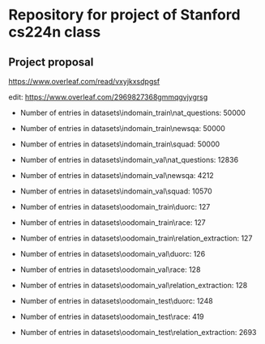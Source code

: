 # Repository for project of Stanford cs224n class
## Project proposal
https://www.overleaf.com/read/vxyjkxsdpgsf

edit: https://www.overleaf.com/2969827368gmmqgvjygrsg


* Number of entries in datasets\indomain_train\nat_questions: 50000
* Number of entries in datasets\indomain_train\newsqa: 50000
* Number of entries in datasets\indomain_train\squad: 50000

* Number of entries in datasets\indomain_val\nat_questions: 12836
* Number of entries in datasets\indomain_val\newsqa: 4212
* Number of entries in datasets\indomain_val\squad: 10570

* Number of entries in datasets\oodomain_train\duorc: 127
* Number of entries in datasets\oodomain_train\race: 127
* Number of entries in datasets\oodomain_train\relation_extraction: 127

* Number of entries in datasets\oodomain_val\duorc: 126
* Number of entries in datasets\oodomain_val\race: 128
* Number of entries in datasets\oodomain_val\relation_extraction: 128

* Number of entries in datasets\oodomain_test\duorc: 1248
* Number of entries in datasets\oodomain_test\race: 419
* Number of entries in datasets\oodomain_test\relation_extraction: 2693
